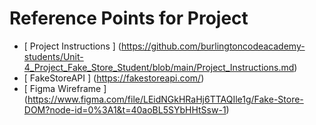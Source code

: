 # Reference Points for Project

-  [ Project Instructions ] (https://github.com/burlingtoncodeacademy-students/Unit-4_Project_Fake_Store_Student/blob/main/Project_Instructions.md)
-  [ FakeStoreAPI ] (https://fakestoreapi.com/)
-  [ Figma Wireframe ] (https://www.figma.com/file/LEidNGkHRaHj6TTAQIle1g/Fake-Store-DOM?node-id=0%3A1&t=40aoBL5SYbHHtSsw-1)

